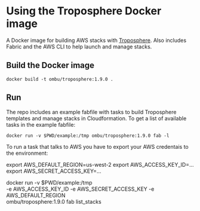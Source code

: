 Using the Troposphere Docker image
===================================

A Docker image for building AWS stacks with
[Troposphere](https://github.com/cloudtools/troposphere). Also includes Fabric
and the AWS CLI to help launch and manage stacks.

Build the Docker image
----------------------

    docker build -t ombu/troposphere:1.9.0 .

Run
---

The repo includes an example fabfile with tasks to build Troposphere templates
and manage stacks in Cloudformation. To get a list of available tasks in the
example fabfile:

    docker run -v $PWD/example:/tmp ombu/troposphere:1.9.0 fab -l

To run a task that talks to AWS you have to export your AWS credentais to the
environment:

export AWS_DEFAULT_REGION=us-west-2
export AWS_ACCESS_KEY_ID=...
export AWS_SECRET_ACCESS_KEY=...

docker run -v $PWD/example:/tmp \
    -e AWS_ACCESS_KEY_ID -e AWS_SECRET_ACCESS_KEY -e AWS_DEFAULT_REGION \
     ombu/troposphere:1.9.0 fab list_stacks

